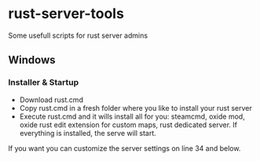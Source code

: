 # rust-server-tools

Some usefull scripts for rust server admins

## Windows

### Installer & Startup
- Download rust.cmd
- Copy rust.cmd in a fresh folder where you like to install your rust server
- Execute rust.cmd and it wills install all for you: steamcmd, oxide mod, oxide rust edit extension for custom maps, rust dedicated server. If everything is installed, the serve will start.

If you want you can customize the server settings on line 34 and below.

